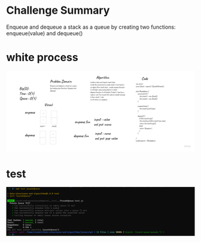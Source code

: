 # Challenge Summary
Enqueue and dequeue a stack as a queue by creating two functions: enqueue(value) and dequeue()

# white process
![image](../asset/pseudoqueue.png)


# test 
![image](../asset/pseudoqueue_test.png)
